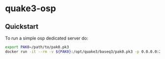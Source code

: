 # quake3-osp

## Quickstart
To run a simple osp dedicated server do:

``` bash
export PAK0=/path/to/pak0.pk3
docker run -it --rm -v ${PAK0}:/opt/quake3/baseq3/pak0.pk3 -p 0.0.0.0:27960:27960/udp jberrenberg/quake3-osp
```
